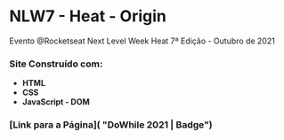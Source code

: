 # NLW7 - Heat - Origin
Evento @Rocketseat Next Level Week Heat 7ª Edição - Outubro de 2021

### Site Construído com:
- **HTML**
- **CSS**
- **JavaScript - DOM**

### [Link para a Página]( "DoWhile 2021 | Badge")
